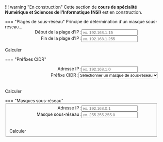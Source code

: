!!! warning "En construction"
    Cette section de **cours de spécialité Numérique et Sciences de l'Informatique (NSI)** est en construction.

=== "Plages de sous-réseau"
    Principe de détermination d'un masque sous-réseau...
    <label>
        <span class='label'>Début de la plage d'IP :</span> 
        <input class="md-search__input md-input" type='text' name='ip_calculate_range_start_ip' id='ip_calculate_range_start_ip' placeholder="ex. 192.168.1.15" />
    </label>
    <label>
        <span class='label'>Fin de la plage d'IP :</span>
        <input class="md-search__input md-input" type='text' name='ip_calculate_range_end_ip' id='ip_calculate_range_end_ip' placeholder="ex. 192.168.1.255" />
    </label>
    </form>
    <br>
    <a type='button' class="md-button" value="Calculate" id="ip_calculate_range_button">Calculer</a>
    <div class='result' id='ip_calculate_range_result' style='display: none;'></div>

=== "Préfixes CIDR"
    <form>
    <label>
    <span class='label'>Adresse IP :</span>
    <input class="md-search__input md-input" type='text' name='ip_calculate_cidr_mask_ip' id='ip_calculate_cidr_mask_ip' placeholder='ex. 192.168.1.0' />
    </label>
    <label>
    <span class='label'>Préfixe CIDR :</span>
    <select class="md-search__input md-input" name='ip_calculate_cidr_mask_mask' id='ip_calculate_cidr_mask_mask' placeholder='ex. 24'>
        <option value='' disabled selected>Sélectionner un masque de sous-réseau</option>
        <option value='24'>/24</option>
        <option value='16'>/16</option>
        <option value='8'>/8</option>
        <option value='' disabled>----------------------</option>
        <option value='0'>/0</option>
        <option value='1'>/1</option>
        <option value='2'>/2</option>
        <option value='3'>/3</option>
        <option value='4'>/4</option>
        <option value='5'>/5</option>
        <option value='6'>/6</option>
        <option value='7'>/7</option>
        <option value='8'>/8</option>
        <option value='9'>/9</option>
        <option value='10'>/10</option>
        <option value='11'>/11</option>
        <option value='12'>/12</option>
        <option value='13'>/13</option>
        <option value='14'>/14</option>
        <option value='15'>/15</option>
        <option value='16'>/16</option>
        <option value='17'>/17</option>
        <option value='18'>/18</option>
        <option value='19'>/19</option>
        <option value='20'>/20</option>
        <option value='21'>/21</option>
        <option value='22'>/22</option>
        <option value='23'>/23</option>
        <option value='24'>/24</option>
        <option value='25'>/25</option>
        <option value='26'>/26</option>
        <option value='27'>/27</option>
        <option value='28'>/28</option>
        <option value='29'>/29</option>
        <option value='30'>/30</option>
        <option value='31'>/31</option>
        <option value='32'>/32</option>
    </select>
    </label>
    <br><br>
    <a class="md-button" type='button' value='Calculate' id='ip_calculate_cidr_mask_button'>Calculer</a>
    <div class='result' id='ip_calculate_cidr_mask_result' style='display: none;'></div>
    </form>
=== "Masques sous-réseau"
    <form id='ip_calculate_mask' class='calculator'>
    <fieldset>
    <label for="ip_calculate_mask_ip">
    <span class='label'>Adresse IP :</span>
    <input class="md-search__input md-input" type='text' name='ip_calculate_mask_ip' id='ip_calculate_mask_ip' placeholder='ex. 192.168.0.1' /></label>
    <label>
    <span class='label'>Masque sous-réseau : </span>
    <input class="md-search__input md-input" type='text' name='ip_calculate_mask_mask' id='ip_calculate_mask_mask' placeholder='ex. 255.255.255.0' /></label>
    <br><br>
    <a class="md-button" type='button' value='Calculate' id='ip_calculate_mask_button'> Calculer</a>
    <div class='result' id='ip_calculate_mask_result' style='display: none;'></div>
    </fieldset>
    </form>

<style>
label {display: flex;}
span.label {width: 50%; text-align: right;}
</style>

<script src="/xtra/javascripts/subnet.js"></script>
